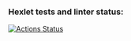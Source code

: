 ### Hexlet tests and linter status:
[![Actions Status](https://github.com/EvilLogitech/python-project-52/actions/workflows/hexlet-check.yml/badge.svg)](https://github.com/EvilLogitech/python-project-52/actions)